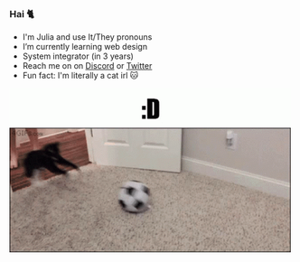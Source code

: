 ### Hai 🐈


- I'm Julia and use It/They pronouns
- I’m currently learning web design
- System integrator (in 3 years)
- Reach me on on [Discord](https://discordapp.com/users/266933082106363905) or [Twitter](https://twitter.com/techkity)
- Fun fact: I'm literally a cat irl 🐱

 ![Gif of a cat playing with a ball with the caption ":D"](/assets/gifs/meow.gif)
